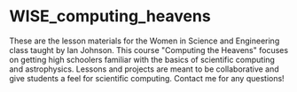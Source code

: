 # WISE_computing_heavens

These are the lesson materials for the Women in Science and Engineering class taught by Ian Johnson. This course "Computing the Heavens" focuses on getting high schoolers familiar with the basics of scientific computing and astrophysics. Lessons and projects are meant to be collaborative and give students a feel for scientific computing. Contact me for any questions!
